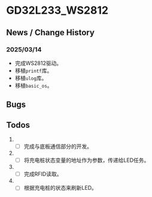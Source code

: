 # GD32L233_WS2812

## News / Change History

### 2025/03/14

- 完成WS2812驱动。
- 移植`printf`库。
- 移植`ulog`库。
- 移植`basic_os`。

## Bugs

## Todos

1. - [ ] 完成与底板通信部分的开发。
2. - [ ] 将充电桩状态变量的地址作为参数，传递给LED任务。
3. - [ ] 完成RFID读取。
4. - [ ] 根据充电桩的状态来刷新LED。
